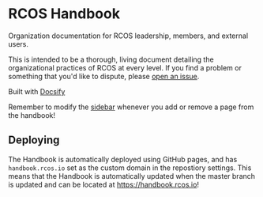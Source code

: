# RCOS Handbook
Organization documentation for RCOS leadership, members, and external users.

<!-- This repository exists to introduce each new semester of RCOS. The presentation folder contains a [reveal.js](https://github.com/hakimel/reveal.js) presentation that is shown on the first day of class. This README contains all the information in the presentation in a bit more detail. -->

This is intended to be a thorough, living document detailing the organizational practices of RCOS at every level. If you find a problem or something that you'd like to dispute, please [open an issue](https://github.com/rcos/handbook/issues/new).


Built with [Docsify](https://docsify.js.org)

Remember to modify the [sidebar](https://github.com/rcos/rcos-handbook/blob/master/docs/_sidebar.md) whenever you add or remove a page from the handbook!


## Deploying
The Handbook is automatically deployed using GitHub pages, and has `handbook.rcos.io` set as the custom domain in the repostiory settings. This means that the Handbook is automatically updated when the master branch is updated and can be located at https://handbook.rcos.io!
